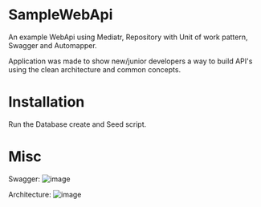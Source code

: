 # SampleWebApi
An example WebApi using Mediatr, Repository with Unit of work pattern, Swagger and Automapper.

Application was made to show new/junior developers a way to build API's using the clean architecture and common concepts.

# Installation
Run the Database create and Seed script.

# Misc

Swagger:
![image](https://user-images.githubusercontent.com/63097392/131841293-d69c755d-de68-4c8b-a861-5e06f6ffc510.png)

Architecture:
![image](https://user-images.githubusercontent.com/63097392/131840876-12ad5ef6-ad3f-4d2d-b5fb-a3ab075c2319.png)
